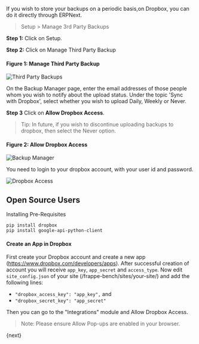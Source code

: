 If you wish to store your backups on a periodic basis,on Dropbox, you can do
it directly through ERPNext.

> Setup > Manage 3rd Party Backups

__Step 1:__ Click on Setup.

__Step 2:__ Click on Manage Third Party Backup

#### Figure 1: Manage Third Party Backup

![Third Party Backups](assets/old_images/erpnext/third-party-backups.png)

On the Backup Manager page, enter the email addresses of those people whom you
wish to notify about the upload status. Under the topic 'Sync with Dropbox',
select whether you wish to upload Daily, Weekly or Never. 

__Step 3__ Click on **Allow Dropbox Access**.

> Tip: In future, if you wish to discontinue uploading backups to dropbox,
then select the Never option.

#### Figure 2: Allow Dropbox Access

![Backup Manager](assets/old_images/erpnext/backup-manager.png)

You need to login to your dropbox account, with your user id and password.

![Dropbox Access](assets/old_images/erpnext/dropbox-access.png)

## Open Source Users

Installing Pre-Requisites

    
    
    pip install dropbox
    pip install google-api-python-client
    

  

#### Create an App in Dropbox

First create your Dropbox account and create a new app (https://www.dropbox.com/developers/apps).
After successful creation of account you will receive `app_key`, `app_secret` and `access_type`. Now edit `site_config.json` of your site (/frappe-bench/sites/your-site/) and add the following lines:
- `"dropbox_access_key": "app_key",` and 
- `"dropbox_secret_key": "app_secret"`

Then you can go to the "Integrations" module and Allow Dropbox Access.

> Note: Please ensure Allow Pop-ups are enabled in your browser.

{next}
